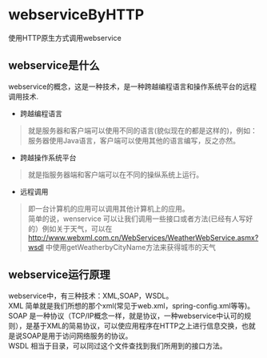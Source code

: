 # webserviceByHTTP
使用HTTP原生方式调用webservice





## webservice是什么
webservice的概念，这是一种技术，是一种跨越编程语言和操作系统平台的远程调用技术.<br>

* 跨越编程语言
> 就是服务器和客户端可以使用不同的语言(貌似现在的都是这样的)，例如：服务器使用Java语言，客户端可以使用其他的语言编写，反之亦然。<br>

* 跨越操作系统平台
> 就是指服务器端和客户端可以在不同的操纵系统上运行。<br>
* 远程调用
> 即一台计算机的应用可以调用其他计算机上的应用。<br>
简单的说，wenservice 可以让我们调用一些接口或者方法(已经有人写好的）例如关于天气，可以在 http://www.webxml.com.cn/WebServices/WeatherWebService.asmx?wsdl 中使用getWeatherbyCityName方法来获得城市的天气

## webservice运行原理
webservice中，有三种技术：XML,SOAP，WSDL。<br>
XML 简单就是我们所想的那个xml(常见于web.xml，spring-config.xml等等)。<br>
SOAP 是一种协议（TCP/IP概念一样，就是协议，一种webservice中认可的规则），是基于XML的简易协议，可以使应用程序在HTTP之上进行信息交换，也就是说SOAP是用于访问网络服务的协议。<br>
WSDL 相当于目录，可以同过这个文件查找到我们所用到的接口方法。<br>
